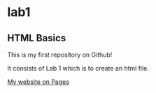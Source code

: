 # lab1
## HTML Basics
This is my first repository on Github!

It consists of Lab 1 which is to create an html file.

[My website on Pages](https://cmena99.github.io/lab1/)
